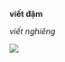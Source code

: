 **viết đậm**

*viết nghiêng*

![](https://publish-01.obsidian.md/access/f786db9fac45774fa4f0d8112e232d67/Attachments/Editor%20update%20chart.png)